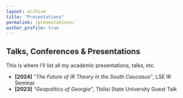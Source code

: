 ```yaml
---
layout: archive
title: "Presentations"
permalink: /presentations/
author_profile: true
---
```


## Talks, Conferences & Presentations

This is where I’ll list all my academic presentations, talks, etc.

<!-- You can format entries like this -->
- **[2024]** *"The Future of IR Theory in the South Caucasus"*, LSE IR Seminar
- **[2023]** *"Geopolitics of Georgia"*, Tbilisi State University Guest Talk
